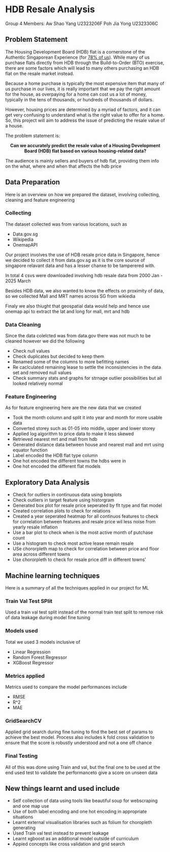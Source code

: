 # HDB Resale Analysis

Group 4
Members:
Aw Shao Yang U2323206F 
Poh Jia Yong U2323306C

## Problem Statement
The Housing Development Board (HDB) flat is a cornerstone of the Authentic Singaporean Experience (for [78% of us](https://www.singstat.gov.sg/find-data/search-by-theme/households/households/latest-data)). While many of us purchase flats directly from HDB through the Build-to-Order (BTO) exercise, there are some factors which will lead to many others purchasing an HDB flat on the resale market instead.

Because a home purchase is typically the most expensive item that many of us purchase in our lives, it is really important that we pay the right amount for the house, as overpaying for a home can cost us a lot of money, typically in the tens of thousands, or hundreds of thousands of dollars.

However, housing prices are determined by a myriad of factors, and it can get very confusing to understand what is the right value to offer for a home. So, this project will aim to address the issue of predicting the resale value of a house.

The problem statement is:
**<center>Can we accurately predict the resale value of a Housing Development Board (HDB) flat based on various housing-related data?</center>**

The audience is mainly sellers and buyers of hdb flat, providing them info on the what, where and when that affects the hdb price



## Data Preparation
Here is an overview on how we prepared the dataset, involving collecting, cleaning and feature engineering

### Collecting 
The dataset collected was from various locations, such as
- Data.gov.sg 
- Wikipedia
- OnemapAPI

Our project involves the use of HDB resale price data in Singapore, hence we decided to collect it from data.gov.sg as it is the core source of singapore relavant data and has a lesser chanxe to be tamperered with. 

In total 4 csvs were downloaded involving hdb resale data from 2000 Jan - 2025 March

Besides HDB data, we also wanted to know the effects on proximity of data, so we collected Mall and MRT names across SG from wikiedia

Finaly we also thiught that geospatial data would help and hence use onemap api to extract the lat and long for mall, mrt and hdb

### Data Cleaning 
Since the data colelcted was from data.gov there was not much to be cleaned however we did the following 
- Check null values
- Check duplicates but decided to keep them 
- Renamed some of the columns to more befitting names
- Re caclculated remaining lease to settle the inconsistencies in the data set and removed null values 
- Check summary stats and graphs for strnage outlier possibilities but all looked relatively normal


### Feature Engineering 
As for feature engineering here are the new data that we created 
- Took the month column and split it into year and month for more usable data 
- Converted storey such as 01-05 into middle, upper and lower storey
- Applied log algorithm to price data to make it less skewed
- Retrieved nearest mrt and mall from hdb
- Generated distance data between house and nearest mall and mrt using equator function 
- Label encoded the HDB flat type column
- One hot encoded the different towns the hdbs were in
- One hot encoded the different flat models

## Exploratory Data Analysis
- Check for outliers in continuous data using boxplots
- Check outliers in target feature using historgram 
- Generated box plot for resale price seperated by flt type and flat model 
- Created correlation plots to check for relations 
- Created a year seperated heatmap for all continuos features to check for correlation between features and resale price wil less noise from yearly resale inflation 
- Use a bar plot to check when is the most active month of putchase count 
- Use a histogram to check most active lease remain resale
- USe chororpleth map to check for correlation between price and floor area across different towns
- Use chororpleth to check for resale price diff in different towns'

## Machine learning techniques 
Here is a summary of all the techniques applied in our project for ML 

### Train Val Test SPlit
Used a train val test split instead of the normal train test split to remove risk of data leakage during model fine tuning

### Models used 
Total we used 3 models inclusive of 
- Linear Regression 
- Random Forest Regressor
- XGBoost Regressor

### Metrics applied 
Metrics used to compare the model performances include 
- RMSE 
- R^2 
- MAE

### GridSearchCV
Applied grid search during fine tuning to find the best set of params to achieve the best model. Process also includes k fold cross validation to ensure that the score is robustly understood and not a one off chance

### Final Testing
All of this was done using Train and val, but the final one to be used at the end used test to validate the performanceto give a score on unseen data


## New things learnt and used include 
- Self collection of data using tools like beautiful soup for webscraping and one map use
- Use of both label encoding and one hot encoding in appropriate situations
- Learnt external visualisation libraries such as folium for choropleth generating
- Used Train val test instead to prevent leakage
- Learnt xgboost as an additional model outside of curriculum 
- Appied concepts like cross validation and grid search